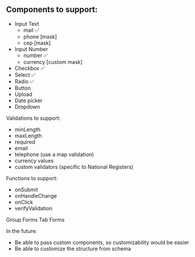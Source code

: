 ## Components to support:
- Input Text 
  - mail ✅
  - phone [mask]
  - cep [mask]
- Input Number
  - number ✅
  - currency [custom mask]
- Checkbox ✅
- Select ✅
- Radio ✅
- Button
- Upload
- Date picker
- Dropdown

Validations to support: 
- minLength
- maxLength
- required 
- email 
- telephone (use a map validation)
- currency values
- custom validators (specific to National Registers)

Functions to support: 
- onSubmit
- onHandleChange
- onClick
- verifyValidation

Group Forms 
Tab Forms


In the future: 
- Be able to pass custom components, so customizability would be easier
- Be able to customize the structure from schema

